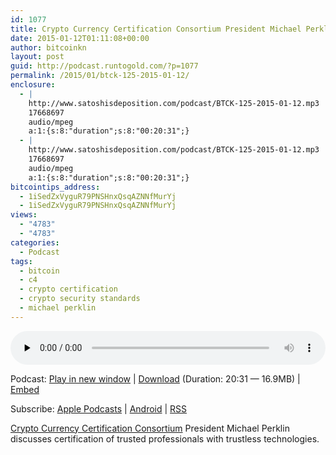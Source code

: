 ```yaml
---
id: 1077
title: Crypto Currency Certification Consortium President Michael Perklin
date: 2015-01-12T01:11:08+00:00
author: bitcoinkn
layout: post
guid: http://podcast.runtogold.com/?p=1077
permalink: /2015/01/btck-125-2015-01-12/
enclosure:
  - |
    http://www.satoshisdeposition.com/podcast/BTCK-125-2015-01-12.mp3
    17668697
    audio/mpeg
    a:1:{s:8:"duration";s:8:"00:20:31";}
  - |
    http://www.satoshisdeposition.com/podcast/BTCK-125-2015-01-12.mp3
    17668697
    audio/mpeg
    a:1:{s:8:"duration";s:8:"00:20:31";}
bitcointips_address:
  - 1iSedZxVyguR79PNSHnxQsqAZNNfMurYj
  - 1iSedZxVyguR79PNSHnxQsqAZNNfMurYj
views:
  - "4783"
  - "4783"
categories:
  - Podcast
tags:
  - bitcoin
  - c4
  - crypto certification
  - crypto security standards
  - michael perklin
---
```

<!--powerpress_player-->

<div class="powerpress_player" id="powerpress_player_5717">
  <audio class="wp-audio-shortcode" id="audio-1077-128" preload="none" style="width: 100%;" controls="controls"><source type="audio/mpeg" src="http://media.blubrry.com/bitcoinruntogold/p/www.satoshisdeposition.com/podcast/BTCK-125-2015-01-12.mp3?_=128" /><a href="http://media.blubrry.com/bitcoinruntogold/p/www.satoshisdeposition.com/podcast/BTCK-125-2015-01-12.mp3">http://media.blubrry.com/bitcoinruntogold/p/www.satoshisdeposition.com/podcast/BTCK-125-2015-01-12.mp3</a></audio>
</div>

<p class="powerpress_links powerpress_links_mp3">
  Podcast: <a href="http://media.blubrry.com/bitcoinruntogold/p/www.satoshisdeposition.com/podcast/BTCK-125-2015-01-12.mp3" class="powerpress_link_pinw" target="_blank" title="Play in new window" onclick="return powerpress_pinw('https://www.bitcoin.kn/?powerpress_pinw=1077-podcast');" rel="nofollow">Play in new window</a> | <a href="http://media.blubrry.com/bitcoinruntogold/s/www.satoshisdeposition.com/podcast/BTCK-125-2015-01-12.mp3" class="powerpress_link_d" title="Download" rel="nofollow" download="BTCK-125-2015-01-12.mp3">Download</a> (Duration: 20:31 &#8212; 16.9MB) | <a href="#" class="powerpress_link_e" title="Embed" onclick="return powerpress_show_embed('1077-podcast');" rel="nofollow">Embed</a>
</p>

<p class="powerpress_embed_box" id="powerpress_embed_1077-podcast" style="display: none;">
  <input id="powerpress_embed_1077-podcast_t" type="text" value="<iframe width=&quot;320&quot; height=&quot;30&quot; src=&quot;https://www.bitcoin.kn/?powerpress_embed=1077-podcast&amp;powerpress_player=mediaelement-audio&quot; frameborder=&quot;0&quot; scrolling=&quot;no&quot;></iframe>" onclick="javascript: this.select();" onfocus="javascript: this.select();" style="width: 70%;" readOnly />
</p>

<p class="powerpress_links powerpress_subscribe_links">
  Subscribe: <a href="https://itunes.apple.com/WebObjects/MZStore.woa/wa/viewPodcast?id=301670981&mt=2&ls=1#episodeGuid=http%3A%2F%2Fpodcast.runtogold.com%2F%3Fp%3D1077" class="powerpress_link_subscribe powerpress_link_subscribe_itunes" title="Subscribe on Apple Podcasts" rel="nofollow">Apple Podcasts</a> | <a href="https://subscribeonandroid.com/www.bitcoin.kn/feed/podcast/" class="powerpress_link_subscribe powerpress_link_subscribe_android" title="Subscribe on Android" rel="nofollow">Android</a> | <a href="https://www.bitcoin.kn/feed/podcast/" class="powerpress_link_subscribe powerpress_link_subscribe_rss" title="Subscribe via RSS" rel="nofollow">RSS</a>
</p>

<a title="crypto currency certification consortium" href="https://cryptoconsortium.org/" target="_blank">Crypto Currency Certification Consortium</a> President Michael Perklin discusses certification of trusted professionals with trustless technologies.